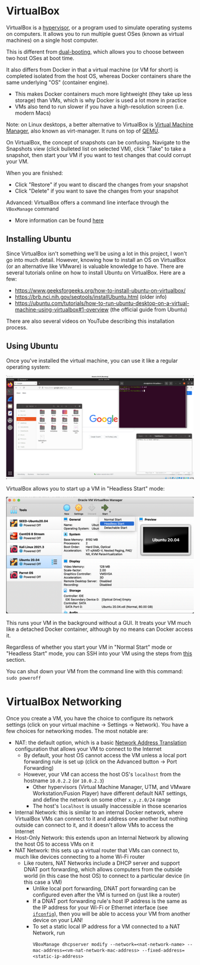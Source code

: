 # VirtualBox

VirtualBox is a [hypervisor](https://en.wikipedia.org/wiki/Hypervisor), or a program used to simulate operating systems on computers. It allows you to run multiple guest OSes (known as virtual machines) on a single host computer.

This is different from [dual-booting](https://www.howtogeek.com/187789/dual-booting-explained-how-you-can-have-multiple-operating-systems-on-your-computer/), which allows you to choose between two host OSes at boot time.

It also differs from Docker in that a virtual machine (or VM for short) is completed isolated from the host OS, whereas Docker containers share the same underlying "OS" (container engine).

- This makes Docker containers much more lightweight (they take up less storage) than VMs, which is why Docker is used a lot more in practice
- VMs also tend to run slower if you have a high-resolution screen (i.e. modern Macs)

Note: on Linux desktops, a better alternative to VirtualBox is [Virtual Machine Manager](https://virt-manager.org/), also known as virt-manager. It runs on top of [QEMU](../qemu).

On VirtualBox, the concept of snapshots can be confusing. Navigate to the Snapshots view (click bulleted list on selected VM), click "Take" to take a snapshot, then start your VM if you want to test changes that could corrupt your VM.

When you are finished:

- Click "Restore" if you want to discard the changes from your snapshot
- Click "Delete" if you want to save the changes from your snapshot

Advanced: VirtualBox offers a command line interface through the `VBoxManage` command

- More information can be found [here](https://www.oracle.com/technical-resources/articles/it-infrastructure/admin-manage-vbox-cli.html)

## Installing Ubuntu

Since VirtualBox isn't something we'll be using a lot in this project, I won't go into much detail. However, knowing how to install an OS on VirtualBox (or an alternative like VMware) is valuable knowledge to have. There are several tutorials online on how to install Ubuntu on VirtualBox. Here are a few:

- https://www.geeksforgeeks.org/how-to-install-ubuntu-on-virtualbox/
- https://brb.nci.nih.gov/seqtools/installUbuntu.html (older info)
- https://ubuntu.com/tutorials/how-to-run-ubuntu-desktop-on-a-virtual-machine-using-virtualbox#1-overview (the official guide from Ubuntu)

There are also several videos on YouTube describing this installation process.

## Using Ubuntu

Once you've installed the virtual machine, you can use it like a regular operating system:

![](../img/ubuntu.png)

VirtualBox allows you to start up a VM in "Headless Start" mode:

![](../img/headless-start.png)

This runs your VM in the background without a GUI. It treats your VM much like a detached Docker container, although by no means can Docker access it.

Regardless of whether you start your VM in "Normal Start" mode or "Headless Start" mode, you can SSH into your VM using the steps from [this](../ssh#ssh-configurations) section.

You can shut down your VM from the command line with this command: `sudo poweroff`

# VirtualBox Networking

Once you create a VM, you have the choice to configure its network settings (click on your virtual machine -> Settings -> Network). You have a few choices for networking modes. The most notable are:

- NAT: the default option, which is a basic [Network Address Translation](https://en.wikipedia.org/wiki/Network_address_translation) configuration that allows your VM to connect to the Internet
    - By default, your host OS cannot access the VM unless a local port forwarding rule is set up (click on the Advanced button -> Port Forwarding)
    - However, your VM can access the host OS's `localhost` from the hostname `10.0.2.2` (or `10.0.2.3`)
        - Other hypervisors (Virtual Machine Manager, UTM, and VMware Workstation/Fusion Player) have different default NAT settings, and define the network on some other `x.y.z.0/24` range
        - The host's `localhost` is usually inaccessible in those scenarios
- Internal Network: this is similar to an internal Docker network, where VirtualBox VMs can connect to it and address one another but nothing outside can connect to it, and it doesn't allow VMs to access the Internet
- Host-Only Network: this extends upon an Internal Network by allowing the host OS to access VMs on it
- NAT Network: this sets up a virtual router that VMs can connect to, much like devices connecting to a home Wi-Fi router
    - Like routers, NAT Networks include a DHCP server and support DNAT port forwarding, which allows computers from the outside world (in this case the host OS) to connect to a particular device (in this case a VM)
        - Unlike local port forwarding, DNAT port forwarding can be configured even after the VM is turned on (just like a router)
        - If a DNAT port forwarding rule's host IP address is the same as the IP address for your Wi-Fi or Ethernet interface (see [`ifconfig`](../terminal-commands#ifconfig)), then you will be able to access your VM from another device on your LAN!
        - To set a static local IP address for a VM connected to a NAT Network, run
            ```
            VBoxManage dhcpserver modify --network=<nat-network-name> --mac-address=<vm-nat-network-mac-address> --fixed-address=<static-ip-address>
            ```
